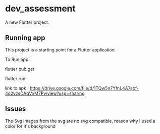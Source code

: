 # dev_assessment

A new Flutter project.

## Running app

This project is a starting point for a Flutter application.

To Run app:

flutter pub get

flutter run

link to apk : https://drive.google.com/file/d/1TQw5n7YfnL4A7sbf-4o2vzsDAqVxM7Pv/view?usp=sharing

## Issues

The Svg Images from the svg are no svg compatible, reason why I used a color for it's background

